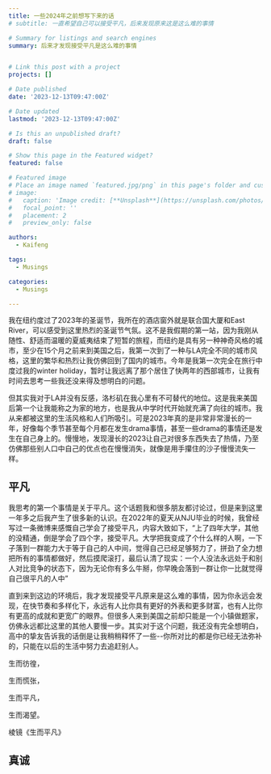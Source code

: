 ```yaml
---
title: 一些2024年之前想写下来的话
# subtitle: 一直希望自己可以接受平凡，后来发现原来这是这么难的事情

# Summary for listings and search engines
summary: 后来才发现接受平凡是这么难的事情


# Link this post with a project
projects: []

# Date published
date: '2023-12-13T09:47:00Z'

# Date updated
lastmod: '2023-12-13T09:47:00Z'

# Is this an unpublished draft?
draft: false

# Show this page in the Featured widget?
featured: false

# Featured image
# Place an image named `featured.jpg/png` in this page's folder and customize its options here.
# image:
#   caption: 'Image credit: [**Unsplash**](https://unsplash.com/photos/CpkOjOcXdUY)'
#   focal_point: ''
#   placement: 2
#   preview_only: false

authors:
  - Kaifeng

tags:
  - Musings

categories:
  - Musings

---
```


我在纽约度过了2023年的圣诞节，我所在的酒店窗外就是联合国大厦和East River，可以感受到这里热烈的圣诞节气氛。这不是我假期的第一站，因为我刚从随性、舒适而温暖的夏威夷结束了短暂的旅程，而纽约是具有另一种神奇风格的城市，至少在15个月之前来到美国之后，我第一次到了一种与LA完全不同的城市风格，这里的繁华和热烈让我仿佛回到了国内的城市。今年是我第一次完全在旅行中度过我的winter holiday，暂时让我远离了那个居住了快两年的西部城市，让我有时间去思考一些我还没来得及想明白的问题。

但其实我对于LA并没有反感，洛杉矶在我心里有不可替代的地位。这是我来美国后第一个让我能称之为家的地方，也是我从中学时代开始就充满了向往的城市。我从来都被这里的生活风格和人们所吸引。可是2023年真的是非常非常漫长的一年，好像每个季节甚至每个月都在发生drama事情，甚至一些drama的事情还是发生在自己身上的。慢慢地，发现漫长的2023让自己对很多东西失去了热情，乃至仿佛那些别人口中自己的优点也在慢慢消失，就像是用手攥住的沙子慢慢流失一样。

## 平凡

我思考的第一个事情是关于平凡。这个话题我和很多朋友都讨论过，但是来到这里一年多之后我产生了很多新的认识。在2022年的夏天从NJU毕业的时候，我曾经写过一条微博来感慨自己学会了接受平凡，内容大致如下，“上了四年大学，其他的没精通，倒是学会了四个字，接受平凡。大学把我变成了个什么样的人啊，一下子落到一群能力大于等于自己的人中间，觉得自己已经足够努力了，拼劲了全力想把所有的事情都做好，然后摸爬滚打，最后认清了现实：一个人没法永远处于和别人对比竞争的状态下，因为无论你有多么牛掰，你早晚会落到一群让你一比就觉得自己很平凡的人中”

直到来到这边的环境后，我才发现接受平凡原来是这么难的事情，因为你永远会发现，在快节奏和多样化下，永远有人比你具有更好的外表和更多财富，也有人比你有更高的成就和更宽广的眼界。但很多人来到美国之前却只能是一个小镇做题家，仿佛永远都比这里的其他人要慢一步。其实对于这个问题，我还没有完全想明白，高中的挚友告诉我的话倒是让我稍稍释怀了一些--你所对比的都是你已经无法弥补的，只能在以后的生活中努力去追赶别人。

生而彷徨，

生而慌张，

生而平凡，

生而渴望。

棱镜《生而平凡》

## 真诚




